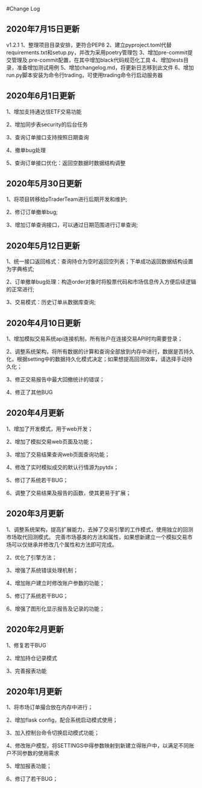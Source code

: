 #Change Log

## 2020年7月15日更新
v1.2.1
1、整理项目目录安排，更符合PEP8
2、建立pyproject.toml代替requirements.txt和setup.py，并改为采用poetry管理包
3、增加pre-commit提交管理及.pre-commit配置，在其中增加black代码规范化工具
4、增加tests目录，准备增加测试用例
5、增加changelog.md，将更新日志移到此文件
6、增加run.py脚本安装为命令行trading，可使用trading命令行启动服务器

## 2020年6月1日更新
1、增加支持通达信ETF交易功能

2、增加同步表security的后台任务

3、查询订单接口支持按照日期查询

4、撤单bug处理

5、查询订单接口优化：返回空数据时数据结构调整

## 2020年5月30日更新
1、将项目转移给pTraderTeam进行后期开发和维护;

2、修订订单撤单bug;

3、增加订单查询接口，可以通过日期范围进行订单查询;


## 2020年5月12日更新
1、统一接口返回格式：查询持仓为空时返回空列表；下单成功返回数据结构设置为字典格式;

2、订单撤单bug处理：构造order对象时将股票代码和市场信息传入方便后续逻辑的正常进行;

3、交易模式：历史订单从数据库查询;

## 2020年4月10日更新
1、增加模拟交易系统api连接机制，所有账户在连接交易API时均需要登录；

2、调整系统架构，将所有数据的计算和查询全部放到内存中进行，数据是否持久化，根据setting中的数据持久化模式决定；如果想提高回测效率，请选择手动持久化；

3、修正交易报告中最大回撤统计的错误；

4、修正了其他BUG


## 2020年4月更新
1、增加了开发模式，用于web开发；

2、增加了模拟交易web页面及功能；

3、增加了交易结果查询web页面查询功能；

4、修改了实时模拟成交的默认行情源为pytdx；

5、修订了系统若干BUG；

6、调整了交易结果及报告的函数，使其更易于扩展；



## 2020年3月更新
1、调整系统架构，提高扩展能力，去掉了交易引擎的工作模式，使用独立的回测市场取代回测模式。
完善市场基类的方法和属性，如果想新建立一个模拟交易市场可以仅继承并修改几个属性和方法即可完成。

2、优化了引擎方法；

3、增强了系统错误处理机制；

4、增加账户建立时修改账户参数的功能；

5、修订了系统若干BUG；

6、增强了图形化显示报告及记录的功能；


## 2020年2月更新
1、修复若干BUG

2、增加持仓记录模式

3、完善报表功能


## 2020年1月更新
1、将市场订单撮合放在内存中进行；

2、增加flask config，配合系统启动模式使用；

3、加入控制台命令切换启动模式功能；

4、修改账户模型，将SETTINGS中得参数映射到新建立得账户中，以满足不同账户不同参数的使用需求

5、增加报表功能；

6、修订了若干BUG；
